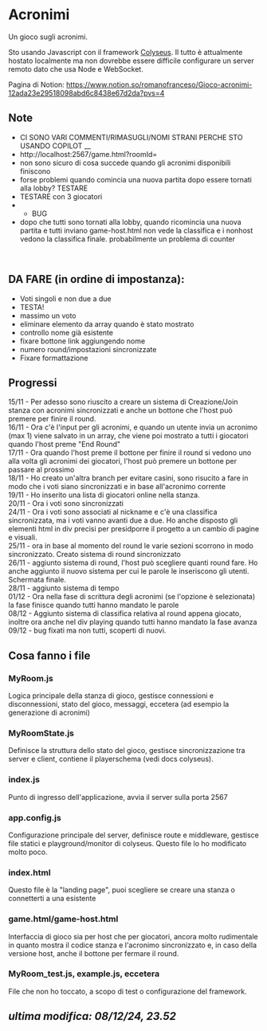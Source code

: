 # Acronimi
Un gioco sugli acronimi. 

Sto usando Javascript con il framework [Colyseus](https://colyseus.io/).
Il tutto è attualmente hostato localmente ma non dovrebbe essere difficile configurare un server remoto dato che usa Node e WebSocket.

Pagina di Notion:
https://www.notion.so/romanofranceso/Gioco-acronimi-12ada23e29518098abd6c8438e67d2da?pvs=4

## Note
- CI SONO VARI COMMENTI/RIMASUGLI/NOMI STRANI PERCHE STO USANDO COPILOT __
- http://localhost:2567/game.html?roomId=
- non sono sicuro di cosa succede quando gli acronimi disponibili finiscono
- forse problemi quando comincia una nuova partita dopo essere tornati alla lobby? TESTARE
- TESTARE con 3 giocatori
- - BUG
- dopo che tutti sono tornati alla lobby, quando ricomincia una nuova partita e tutti inviano game-host.html non vede la classifica e i nonhost vedono la classifica finale. probabilmente un problema di counter
</br >


## DA FARE (in ordine di impostanza):
- Voti singoli e non due a due
- TESTA!
- massimo un voto
- eliminare elemento da array quando è stato mostrato
- controllo nome già esistente
- fixare bottone link aggiungendo nome
- numero round/impostazioni sincronizzate
- Fixare formattazione


## Progressi
15/11 - Per adesso sono riuscito a creare un sistema di Creazione/Join stanza con acronimi sincronizzati e anche un bottone che l'host può premere per finire il round. </br >
16/11 - Ora c'è l'input per gli acronimi, e quando un utente invia un acronimo (max 1) viene salvato in un array, che viene poi mostrato a tutti i giocatori quando l'host preme "End Round" </br >
17/11 - Ora quando l'host preme il bottone per finire il round si vedono uno alla volta gli acronimi dei giocatori, l'host può premere un bottone per passare al prossimo </br >
18/11 - Ho creato un'altra branch per evitare casini, sono risucito a fare in modo che i voti siano sincronizzati e in base all'acronimo corrente </br >
19/11 - Ho inserito una lista di giocatori online nella stanza. </br >
20/11 - Ora i voti sono sincronizzati </br >
24/11 - Ora i voti sono associati al nickname e c'è una classifica sincronizzata, ma i voti vanno avanti due a due. Ho anche disposto gli elementi html in div precisi per presidporre il progetto a un cambio di pagine e visuali. </br >
25/11 - ora in base al momento del round le varie sezioni scorrono in modo sincronizzato. Creato sistema di round sincronizzato </br >
26/11 - aggiunto sistema di round, l'host può scegliere quanti round fare. Ho anche aggiunto il nuovo sistema per cui le parole le inseriscono gli utenti. Schermata finale.</br >
28/11 - aggiunto sistema di tempo</br >
01/12 - Ora nella fase di scrittura degli acronimi (se l'opzione è selezionata) la fase finisce quando tutti hanno mandato le parole </br >
08/12 - Aggiunto sistema di classifica relativa al round appena giocato, inoltre ora anche nel div playing quando tutti hanno mandato la fase avanza </br >
09/12 - bug fixati ma non tutti, scoperti di nuovi.


## Cosa fanno i file
### MyRoom.js
Logica principale della stanza di gioco, gestisce connessioni e disconnessioni, stato del gioco, messaggi, eccetera (ad esempio la generazione di acronimi)
### MyRoomState.js
Definisce la struttura dello stato del gioco, gestisce sincronizzazione tra server e client, contiene il playerschema (vedi docs colyseus). 
### index.js
Punto di ingresso dell'applicazione, avvia il server sulla porta 2567
### app.config.js
Configurazione principale del server, definisce route e middleware, gestisce file statici e playground/monitor di colyseus. Questo file lo ho modificato molto poco.
### index.html
Questo file è la "landing page", puoi scegliere se creare una stanza o connetterti a una esistente
### game.html/game-host.html
Interfaccia di gioco sia per host che per giocatori, ancora molto rudimentale in quanto mostra il codice stanza e l'acronimo sincronizzato e, in caso della versione host, anche il bottone per fermare il round. 
### MyRoom_test.js, example.js, eccetera
File che non ho toccato, a scopo di test o configurazione del framework.



## _ultima modifica: 08/12/24, 23.52_
